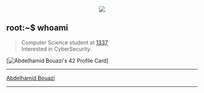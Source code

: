 </p>
<p align="center">  
<img src ="https://static.wixstatic.com/media/33a7e1_64e5ffe9c64440b29e1f9acacb7b5815~mv2.gif">
</p>

## root:~$ whoami
>  Computer Science student at [1337](1337.ma) \
>  Interested in CyberSecurity.

[![Abdelhamid Bouazi's 42 Profile Card](https://badge42.vercel.app/api/v2/cl1wyfjfs003509mhbuaktimz/stats?cursusId=21&coalitionId=75)]

--------------
<script src="https://platform.linkedin.com/badges/js/profile.js" async defer type="text/javascript"></script>
<div class="badge-base LI-profile-badge" data-locale="fr_FR" data-size="medium" data-theme="dark" data-type="VERTICAL" data-vanity="abdelhamid-bouazi-7289631aa" data-version="v1"><a class="badge-base__link LI-simple-link" href="https://ma.linkedin.com/in/abdelhamid-bouazi-7289631aa?trk=profile-badge">Abdelhamid Bouazi</a></div>

--------------
